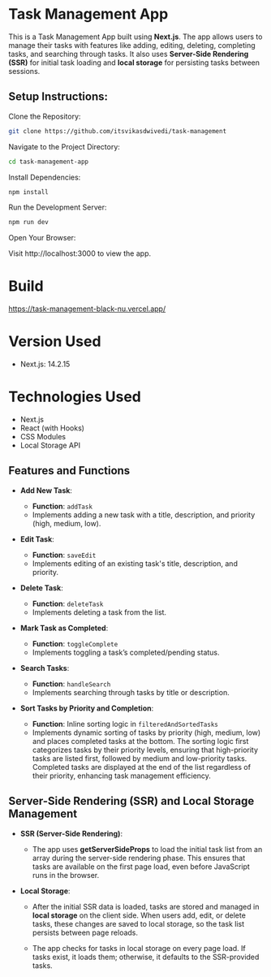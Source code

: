 # Task Management App

This is a Task Management App built using **Next.js**. The app allows users to manage their tasks with features like adding, editing, deleting, completing tasks, and searching through tasks. It also uses **Server-Side Rendering (SSR)** for initial task loading and **local storage** for persisting tasks between sessions.


## Setup Instructions:

Clone the Repository:

```bash
git clone https://github.com/itsvikasdwivedi/task-management
```
Navigate to the Project Directory:
```bash
cd task-management-app
```
Install Dependencies:
```bash
npm install
```
Run the Development Server:
```bash
npm run dev
```
Open Your Browser:

Visit http://localhost:3000 to view the app.

# Build 
https://task-management-black-nu.vercel.app/

# Version Used

- Next.js: 14.2.15

# Technologies Used
- Next.js
- React (with Hooks)
- CSS Modules
- Local Storage API

## Features and Functions

- **Add New Task**:
   - **Function**: `addTask`
   - Implements adding a new task with a title, description, and priority (high, medium, low).
   
- **Edit Task**:
   - **Function**: `saveEdit`
   - Implements editing of an existing task's title, description, and priority.
   
- **Delete Task**:
   - **Function**: `deleteTask`
   - Implements deleting a task from the list.
   
- **Mark Task as Completed**:
   - **Function**: `toggleComplete`
   - Implements toggling a task’s completed/pending status.
   
- **Search Tasks**:
   - **Function**: `handleSearch`
   - Implements searching through tasks by title or description.

- **Sort Tasks by Priority and Completion**:
   - **Function**: Inline sorting logic in `filteredAndSortedTasks`
   - Implements dynamic sorting of tasks by priority (high, medium, low) and places completed tasks at the bottom. The sorting logic first categorizes tasks by their priority levels, ensuring that high-priority tasks are listed first, followed by medium and low-priority tasks. Completed tasks are displayed at the end of the list regardless of their priority, enhancing task management efficiency.

## Server-Side Rendering (SSR) and Local Storage Management

- **SSR (Server-Side Rendering)**:
   - The app uses **getServerSideProps** to load the initial task list from an array during the server-side rendering phase. This ensures that tasks are available on the first page load, even before JavaScript runs in the browser.

- **Local Storage**:
   - After the initial SSR data is loaded, tasks are stored and managed in **local storage** on the client side. When users add, edit, or delete tasks, these changes are saved to local storage, so the task list persists between page reloads.

   - The app checks for tasks in local storage on every page load. If tasks exist, it loads them; otherwise, it defaults to the SSR-provided tasks.


